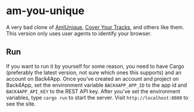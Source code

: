 # am-you-unique
A very bad clone of [AmIUnique](https://amiunique.org), [Cover Your Tracks](https://coveryourtracks.eff.org), and others like them. This version only uses user agents to identify your browser.  

## Run
If you want to run it by yourself for some reason, you need to have Cargo (preferably the latest version, not sure which ones this supports) and an account on Back4App. Once you've created an account and project on Back4App, set the environment variable `BACK4APP_APP_ID` to the app id and `BACK4APP_API_KEY` to the REST API key. After you've set the environment variables, type `cargo run` to start the server. Visit `http://localhost:8080` to see the site.
